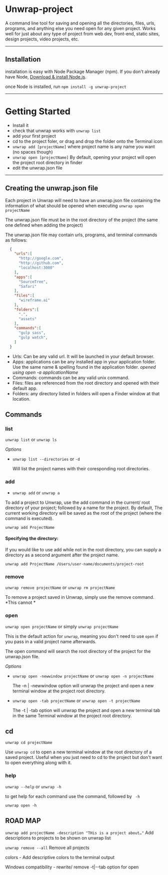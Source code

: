 
# Unwrap-project
A command line tool for saving and opening all the directories, files, urls, programs, and anything else you need open for any given project. Works well for just about any type of project from web dev, front-end, static sites, design projects, video projects, etc.

---

## Installation
installation is easy with Node Package Manager (npm). If you don't already have Node, [Download & install Node.js](https://nodejs.org/en/).


once Node is installed, run
`npm install -g unwrap-project`

---
# Getting Started
- Install it
- check that unwrap works with `unwrap list`
- add your first project
- cd to the project foler, or drag and drop the folder onto the Terminal icon
- `unwrap add [projectName]` where project name is any name you want (no spaces though)
- `unwrap open [projectName]` By default, opening your project will open the project root directory in finder
- edit the unwrap.json file

---
## Creating the unwrap.json file
Each project in Unwrap will need to have an unwrap.json file containing the information of what should be opened when executing `unwrap open projectName`

The unwrap.json file must be in the root directory of the project (the same one defined when adding the project)

The unwrap.json file may contain urls, programs, and terminal commands as follows:
```json
  {
    "urls":[
      "http://google.com",
      "http://github.com",
      "localhost:3000"
    ],
    "apps":[
      "SourceTree",
      "Safari"
    ],
    "files":[
      "wireframe.ai"
    ],
    "folders":[
      ".",
      "assets"
    ],
    "commands":[
      "gulp sass",
      "gulp watch",
    ]
  }

```
- Urls: Can be any valid url. It will be launched in your default browser.
- Apps: applications can be any installed app in your application folder. Use the same name & spelling found in the application folder. *opened using open -a applicationName*
- Commands: commands can be any valid unix command.
- Files: files are referenced from the root directory and opened with their default app. 
- Folders: any directory listed in folders will open a Finder window at that location.


## Commands
### list
`unwrap list` or `unwrap ls`

*Options*

- `unwrap list --directories` or `-d`

  Will list the project names with their coresponding root directories.


### add
- `unwrap add` or `unwrap a`

To add a project to Unwrap, use the add command in the current/ root directory of your project; followed by a name for the project. By default, The current working directory will be saved as the root of the project (where the command is executed).
```
unwrap add ProjectName
```

#### Specifying the directory: 
If you would like to use add while not in the root directory, you can supply a directory as a second argument after the project name. 
```
unwrap add ProjectName /Users/user-name/documents/project-root
```

### remove
`unwrap remove projectName` or `unwrap rm projectName`

To remove a project saved in Unwrap, simply use the remove command. *This cannot *

### open
`unwrap open projectName` or simply `unwrap projectName`

This is the default action for `unwrap`, meaning you don't need to use `open` if you pass in a valid project name afterwards. 

The open command will search the root directory of the project for the unwrap.json file. 

*Options*

- `unwrap open -newwindow projectName` or `unwrap open -n projectName`

  The -n | -newwindow option will unwrap the project and open a new terminal window at the project root directory.

- `unwrap open -tab projectName` or `unwrap open -t projectName`

  The -t | -tab option will unwrap the project and open a new terminal tab in the same Terminal window at the project root directory. 

## cd
`unwrap cd projectName`

Use `unwrap cd` to open a new terminal window at the root directory of a saved project. Useful when you just need to cd to the project but don't want to open everything along with it. 


### help
`unwrap --help` or `unwrap -h`

to get help for each command use the command, followed by ` -h`
```
unwrap open -h
```


## ROAD MAP
`unwrap add projectName -description "THis is a project about…"` Add descriptions to projects to be shown on unwrap list

`unwrap remove --all` Remove all projects 

colors - Add descriptive colors to the terminal output

Windows compatibility - rewrite/ remove -t|--tab option for open 